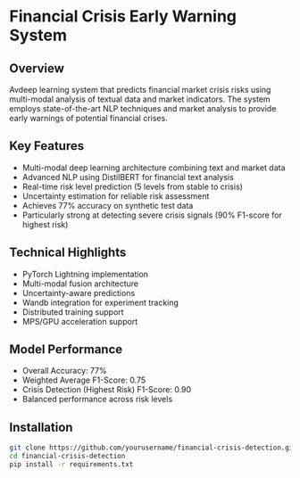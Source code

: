 # Financial Crisis Early Warning System

## Overview
Avdeep learning system that predicts financial market crisis risks using multi-modal analysis of textual data and market indicators. The system employs state-of-the-art NLP techniques and market analysis to provide early warnings of potential financial crises.

## Key Features
- Multi-modal deep learning architecture combining text and market data
- Advanced NLP using DistilBERT for financial text analysis
- Real-time risk level prediction (5 levels from stable to crisis)
- Uncertainty estimation for reliable risk assessment
- Achieves 77% accuracy on synthetic test data
- Particularly strong at detecting severe crisis signals (90% F1-score for highest risk)

## Technical Highlights
- PyTorch Lightning implementation
- Multi-modal fusion architecture
- Uncertainty-aware predictions
- Wandb integration for experiment tracking
- Distributed training support
- MPS/GPU acceleration support

## Model Performance
- Overall Accuracy: 77%
- Weighted Average F1-Score: 0.75
- Crisis Detection (Highest Risk) F1-Score: 0.90
- Balanced performance across risk levels

## Installation
```bash
git clone https://github.com/yourusername/financial-crisis-detection.git
cd financial-crisis-detection
pip install -r requirements.txt
